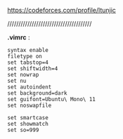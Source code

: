 https://codeforces.com/profile/ltunjic

//////////////////////////////////////

**.vimrc** :
```vim
syntax enable
filetype on
set tabstop=4
set shiftwidth=4
set nowrap
set nu
set autoindent
set background=dark
set guifont=Ubuntu\ Mono\ 11
set noswapfile

set smartcase
set showmatch
set so=999
```
